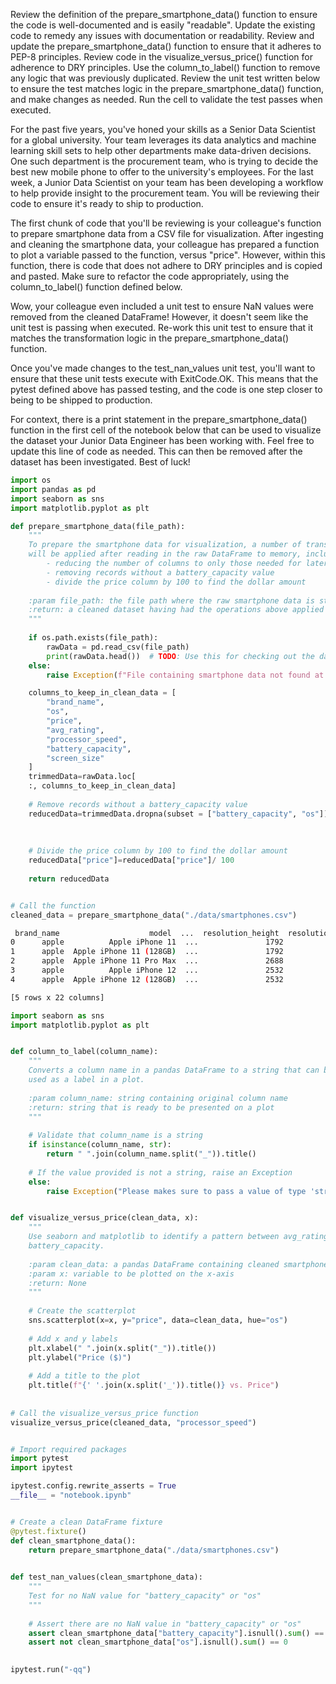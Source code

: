 Review the definition of the prepare_smartphone_data() function to ensure the code is well-documented and is easily "readable". Update the existing code to remedy any issues with documentation or readability.
Review and update the prepare_smartphone_data() function to ensure that it adheres to PEP-8 principles.
Review code in the visualize_versus_price() function for adherence to DRY principles. Use the column_to_label() function to remove any logic that was previously duplicated.
Review the unit test written below to ensure the test matches logic in the prepare_smartphone_data() function, and make changes as needed. Run the cell to validate the test passes when executed.

For the past five years, you've honed your skills as a Senior Data Scientist for a global university. Your team leverages its data analytics and machine learning skill sets to help other departments make data-driven decisions. One such department is the procurement team, who is trying to decide the best new mobile phone to offer to the university's employees. For the last week, a Junior Data Scientist on your team has been developing a workflow to help provide insight to the procurement team. You will be reviewing their code to ensure it's ready to ship to production.

The first chunk of code that you'll be reviewing is your colleague's function to prepare smartphone data from a CSV file for visualization. After ingesting and cleaning the smartphone data, your colleague has prepared a function to plot a variable passed to the function, versus "price". However, within this function, there is code that does not adhere to DRY principles and is copied and pasted. Make sure to refactor the code appropriately, using the column_to_label() function defined below.

Wow, your colleague even included a unit test to ensure NaN values were removed from the cleaned DataFrame! However, it doesn't seem like the unit test is passing when executed. Re-work this unit test to ensure that it matches the transformation logic in the prepare_smartphone_data() function.

Once you've made changes to the test_nan_values unit test, you'll want to ensure that these unit tests execute with ExitCode.OK. This means that the pytest defined above has passed testing, and the code is one step closer to being to be shipped to production.

For context, there is a print statement in the prepare_smartphone_data() function in the first cell of the notebook below that can be used to visualize the dataset your Junior Data Engineer has been working with. Feel free to update this line of code as needed. This can then be removed after the dataset has been investigated. Best of luck!

```py
import os
import pandas as pd
import seaborn as sns
import matplotlib.pyplot as plt

def prepare_smartphone_data(file_path):
    """
    To prepare the smartphone data for visualization, a number of transformations 
    will be applied after reading in the raw DataFrame to memory, including:
        - reducing the number of columns to only those needed for later analysis
        - removing records without a battery_capacity value
        - divide the price column by 100 to find the dollar amount
    
    :param file_path: the file path where the raw smartphone data is stored
    :return: a cleaned dataset having had the operations above applied to it
    """
    
    if os.path.exists(file_path):
        rawData = pd.read_csv(file_path)
        print(rawData.head())  # TODO: Use this for checking out the dataset, remove before submission
    else:
        raise Exception(f"File containing smartphone data not found at path {file_path}")

    columns_to_keep_in_clean_data = [
        "brand_name",
        "os",
        "price",
        "avg_rating",
        "processor_speed",
        "battery_capacity",
        "screen_size"
    ]
    trimmedData=rawData.loc[
    :, columns_to_keep_in_clean_data]
    
    # Remove records without a battery_capacity value
    reducedData=trimmedData.dropna(subset = ["battery_capacity", "os"])
    
    
    
    # Divide the price column by 100 to find the dollar amount
    reducedData["price"]=reducedData["price"]/ 100
    
    return reducedData


# Call the function
cleaned_data = prepare_smartphone_data("./data/smartphones.csv")


```

```bash
 brand_name                    model  ...  resolution_height  resolution_width
0      apple          Apple iPhone 11  ...               1792               828
1      apple  Apple iPhone 11 (128GB)  ...               1792               828
2      apple  Apple iPhone 11 Pro Max  ...               2688              1242
3      apple          Apple iPhone 12  ...               2532              1170
4      apple  Apple iPhone 12 (128GB)  ...               2532              1170

[5 rows x 22 columns]


```

```py
import seaborn as sns
import matplotlib.pyplot as plt


def column_to_label(column_name):
    """
    Converts a column name in a pandas DataFrame to a string that can be
    used as a label in a plot.
    
    :param column_name: string containing original column name
    :return: string that is ready to be presented on a plot
    """
    
    # Validate that column_name is a string
    if isinstance(column_name, str):
        return " ".join(column_name.split("_")).title()
    
    # If the value provided is not a string, raise an Exception
    else:
        raise Exception("Please makes sure to pass a value of type 'str'.")


def visualize_versus_price(clean_data, x):
    """
    Use seaborn and matplotlib to identify a pattern between avg_rating and 
    battery_capacity.
    
    :param clean_data: a pandas DataFrame containing cleaned smartphone data
    :param x: variable to be plotted on the x-axis
    :return: None
    """
    
    # Create the scatterplot
    sns.scatterplot(x=x, y="price", data=clean_data, hue="os")
    
    # Add x and y labels
    plt.xlabel(" ".join(x.split("_")).title())
    plt.ylabel("Price ($)")
    
    # Add a title to the plot
    plt.title(f"{' '.join(x.split('_')).title()} vs. Price")
    
    
# Call the visualize_versus_price function
visualize_versus_price(cleaned_data, "processor_speed")



```

```py
# Import required packages
import pytest
import ipytest

ipytest.config.rewrite_asserts = True
__file__ = "notebook.ipynb"


# Create a clean DataFrame fixture
@pytest.fixture()
def clean_smartphone_data():
    return prepare_smartphone_data("./data/smartphones.csv")

    
def test_nan_values(clean_smartphone_data):
    """
    Test for no NaN value for "battery_capacity" or "os"
    """
    
    # Assert there are no NaN value in "battery_capacity" or "os"
    assert clean_smartphone_data["battery_capacity"].isnull().sum() == 0
    assert not clean_smartphone_data["os"].isnull().sum() == 0

    
ipytest.run("-qq")



```

